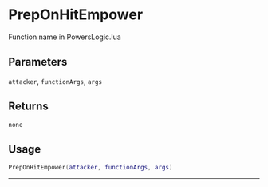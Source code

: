# PrepOnHitEmpower
Function name in PowersLogic.lua
## Parameters
`attacker`, `functionArgs`, `args`
## Returns
`none`
## Usage
```lua
PrepOnHitEmpower(attacker, functionArgs, args)
```
---
